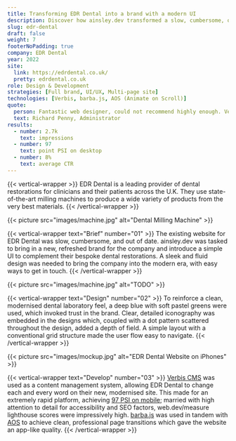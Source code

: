 ```yaml
---
title: Transforming EDR Dental into a brand with a modern UI
description: Discover how ainsley.dev transformed a slow, cumbersome, out of date website into a new and refreshed brand for EDR Dental.
slug: edr-dental
draft: false
weight: 7
footerNoPadding: true
company: EDR Dental
year: 2022
site:
  link: https://edrdental.co.uk/
  pretty: edrdental.co.uk
role: Design & Development
strategies: [Full brand, UI/UX, Multi-page site]
technologies: [Verbis, barba.js, AOS (Animate on Scroll)]
quote:
  person: Fantastic web designer, could not recommend highly enough. Very professional service and produced a final product that far exceeded expectations, thank you!
  text: Richard Penny, Administrator
results:
  - number: 2.7k
    text: impressions
  - number: 97
    text: point PSI on desktop
  - number: 8%
    text: average CTR
---
```


<!-- Intro -->
{{< vertical-wrapper >}}
EDR Dental is a leading provider of dental restorations for clinicians and their patients across the U.K. They use
state-of-the-art milling machines to produce a wide variety of products from the very best materials.
{{< /vertical-wrapper >}}

<!-- Milling Machine -->
{{< picture src="images/machine.jpg" alt="Dental Milling Machine" >}}

<!-- Brief -->
{{< vertical-wrapper text="Brief" number="01" >}}
The existing website for EDR Dental was slow, cumbersome, and out of date. ainsley.dev was tasked to bring in a new,
refreshed brand for the company and introduce a simple UI to complement their bespoke dental restorations. A sleek and
fluid design was needed to bring the company into the modern era, with easy ways to get in touch.
{{< /vertical-wrapper >}}

<!-- Video -->
{{< picture src="images/machine.jpg" alt="TODO" >}}

<!-- Design -->
{{< vertical-wrapper text="Design" number="02" >}}
To reinforce a clean, modernised dental laboratory feel, a deep blue with soft pastel greens were used, which invoked
trust in the brand. Clear, detailed iconography was embedded in the designs which, coupled with a dot pattern scattered
throughout the design, added a depth of field. A simple layout with a conventional grid structure made the user flow
easy to navigate.
{{< /vertical-wrapper >}}

<!-- Mockup -->
{{< picture src="images/mockup.jpg" alt="EDR Dental Website on iPhones" >}}

<!-- Development -->
{{< vertical-wrapper text="Develop" number="03" >}}
[Verbis CMS](https://github.com/verbiscms/verbis) was used as a content management system, allowing EDR Dental to change
each and every word on their new, modernised site. This made for an extremely rapid platform,
achieving [97 PSI on mobile](https://pagespeed.web.dev/report?url=https%3A%2F%2Fedrdental.co.uk%2F); married with high
attention to detail for accessibility and SEO factors, web.dev/measure lighthouse scores were impressively
high. [barba.js](https://barba.js.org/) was used in tandem with [AOS](https://michalsnik.github.io/aos/) to achieve
clean, professional page transitions which gave the website an app-like quality.
{{< /vertical-wrapper >}}
